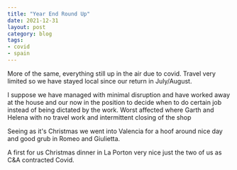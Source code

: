 ```yaml
---
title: "Year End Round Up"
date: 2021-12-31
layout: post
category: blog
tags:
- covid
- spain
---
```


More of the same, everything still up in the air due to covid. Travel very limited so we have stayed local since our return in July/August.
<!--more-->
I suppose we have managed with minimal disruption and have worked away at the house and our now in the position to decide when to do certain job instead of being dictated by the work. Worst affected where Garth and Helena with no travel work and intermittent closing of the shop 

Seeing as it's Christmas we went into Valencia for a hoof around nice day and good grub in Romeo and Giulietta.

A first for us Christmas dinner in La Porton very nice just the two of us as C&A contracted Covid.

